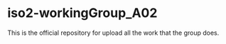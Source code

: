 # iso2-workingGroup_A02
This is the official repository for upload all the work that the group does.
